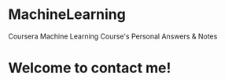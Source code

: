 # MachineLearning
Coursera Machine Learning Course's Personal Answers & Notes
# Welcome to contact me!
